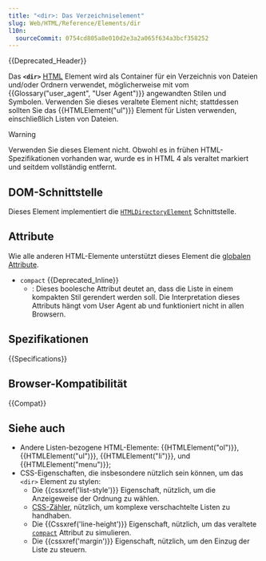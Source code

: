 ```yaml
---
title: "<dir>: Das Verzeichniselement"
slug: Web/HTML/Reference/Elements/dir
l10n:
  sourceCommit: 0754cd805a8e010d2e3a2a065f634a3bcf358252
---
```


{{Deprecated_Header}}

Das **`<dir>`** [HTML](/de/docs/Web/HTML) Element wird als Container für ein Verzeichnis von Dateien und/oder Ordnern verwendet, möglicherweise mit vom {{Glossary("user_agent", "User Agent")}} angewandten Stilen und Symbolen. Verwenden Sie dieses veraltete Element nicht; stattdessen sollten Sie das {{HTMLElement("ul")}} Element für Listen verwenden, einschließlich Listen von Dateien.

> [!WARNING]
> Verwenden Sie dieses Element nicht. Obwohl es in frühen HTML-Spezifikationen vorhanden war, wurde es in HTML 4 als veraltet markiert und seitdem vollständig entfernt.

## DOM-Schnittstelle

Dieses Element implementiert die [`HTMLDirectoryElement`](/de/docs/Web/API/HTMLDirectoryElement) Schnittstelle.

## Attribute

Wie alle anderen HTML-Elemente unterstützt dieses Element die [globalen Attribute](/de/docs/Web/HTML/Reference/Global_attributes).

- `compact` {{Deprecated_Inline}}
  - : Dieses boolesche Attribut deutet an, dass die Liste in einem kompakten Stil gerendert werden soll. Die Interpretation dieses Attributs hängt vom User Agent ab und funktioniert nicht in allen Browsern.

## Spezifikationen

{{Specifications}}

## Browser-Kompatibilität

{{Compat}}

## Siehe auch

- Andere Listen-bezogene HTML-Elemente: {{HTMLElement("ol")}}, {{HTMLElement("ul")}}, {{HTMLElement("li")}}, und {{HTMLElement("menu")}};
- CSS-Eigenschaften, die insbesondere nützlich sein können, um das `<dir>` Element zu stylen:
  - Die {{cssxref('list-style')}} Eigenschaft, nützlich, um die Anzeigeweise der Ordnung zu wählen.
  - [CSS-Zähler](/de/docs/Web/CSS/CSS_counter_styles/Using_CSS_counters), nützlich, um komplexe verschachtelte Listen zu handhaben.
  - Die {{Cssxref('line-height')}} Eigenschaft, nützlich, um das veraltete [`compact`](#compact) Attribut zu simulieren.
  - Die {{cssxref('margin')}} Eigenschaft, nützlich, um den Einzug der Liste zu steuern.

